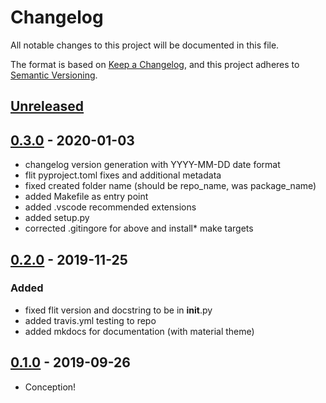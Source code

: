 
# Changelog

All notable changes to this project will be documented in this file.

The format is based on [Keep a Changelog](https://keepachangelog.com/en/1.0.0/),
and this project adheres to [Semantic Versioning](https://semver.org/spec/v2.0.0.html).

## [Unreleased]

## [0.3.0] - 2020-01-03

- changelog version generation with YYYY-MM-DD date format
- flit pyproject.toml fixes and additional metadata
- fixed created folder name (should be repo_name, was package_name)
- added Makefile as entry point
- added .vscode recommended extensions
- added setup.py
- corrected .gitingore for above and install* make targets

## [0.2.0] - 2019-11-25

### Added

- fixed flit version and docstring to be in __init__.py
- added travis.yml testing to repo
- added mkdocs for documentation (with material theme)

## [0.1.0] - 2019-09-26

- Conception!

[Unreleased]: https://github.com/iancleary/pypackage/compare/v0.3.0...HEAD
[0.3.0]: https://github.com/iancleary/pypackage/releases/tag/v0.3.0
[0.2.0]: https://github.com/iancleary/pypackage/releases/tag/v0.2.0
[0.1.0]: https://github.com/iancleary/pypackage/releases/tag/v0.1.0
